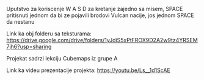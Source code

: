 Uputstvo za koriscenje
W A S D za kretanje zajedno sa misem, SPACE pritisnuti jednom da bi ze pojavili brodovi Vulcan nacije, jos jednom SPACE da nestanu

Link ka obj folderu sa teksturama:
https://drive.google.com/drive/folders/1yJdiS5xPtFROX9D2A2w9tz4YRSEM7jh6?usp=sharing

Projekat sadrzi lekciju Cubemaps iz grupe A

Link ka videu prezentacije projekta:
https://youtu.be/Ls__1d1ScAE